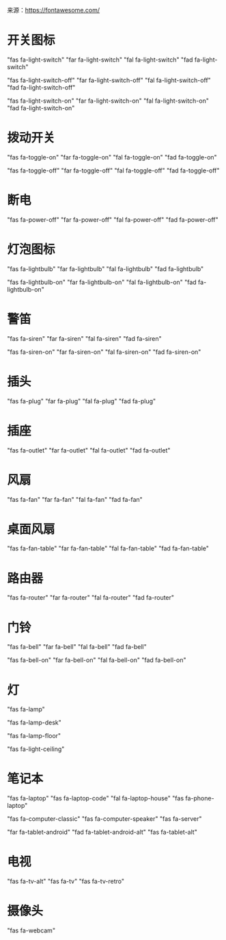来源：https://fontawesome.com/

# 开关图标

"fas fa-light-switch"
"far fa-light-switch"
"fal fa-light-switch"
"fad fa-light-switch"


"fas fa-light-switch-off"
"far fa-light-switch-off"
"fal fa-light-switch-off"
"fad fa-light-switch-off"


"fas fa-light-switch-on"
"far fa-light-switch-on"
"fal fa-light-switch-on"
"fad fa-light-switch-on"


# 拨动开关

"fas fa-toggle-on"
"far fa-toggle-on"
"fal fa-toggle-on"
"fad fa-toggle-on"

"fas fa-toggle-off"
"far fa-toggle-off"
"fal fa-toggle-off"
"fad fa-toggle-off"


# 断电

"fas fa-power-off"
"far fa-power-off"
"fal fa-power-off"
"fad fa-power-off"




# 灯泡图标

"fas fa-lightbulb"
"far fa-lightbulb"
"fal fa-lightbulb"
"fad fa-lightbulb"

"fas fa-lightbulb-on"
"far fa-lightbulb-on"
"fal fa-lightbulb-on"
"fad fa-lightbulb-on"



# 警笛

"fas fa-siren"
"far fa-siren"
"fal fa-siren"
"fad fa-siren"

"fas fa-siren-on"
"far fa-siren-on"
"fal fa-siren-on"
"fad fa-siren-on"


# 插头

"fas fa-plug"
"far fa-plug"
"fal fa-plug"
"fad fa-plug"


# 插座

"fas fa-outlet"
"far fa-outlet"
"fal fa-outlet"
"fad fa-outlet"


# 风扇

"fas fa-fan"
"far fa-fan"
"fal fa-fan"
"fad fa-fan"

# 桌面风扇

"fas fa-fan-table"
"far fa-fan-table"
"fal fa-fan-table"
"fad fa-fan-table"


# 路由器

"fas fa-router"
"far fa-router"
"fal fa-router"
"fad fa-router"


# 门铃

"fas fa-bell"
"far fa-bell"
"fal fa-bell"
"fad fa-bell"

"fas fa-bell-on"
"far fa-bell-on"
"fal fa-bell-on"
"fad fa-bell-on"


# 灯

"fas fa-lamp"

"fas fa-lamp-desk"

"fas fa-lamp-floor"

"fas fa-light-ceiling"


# 笔记本

"fas fa-laptop"
"fas fa-laptop-code"
"fal fa-laptop-house"
"fas fa-phone-laptop"

"fas fa-computer-classic"
"fas fa-computer-speaker"
"fas fa-server"

"far fa-tablet-android"
"fad fa-tablet-android-alt"
"fas fa-tablet-alt"


# 电视

"fas fa-tv-alt"
"fas fa-tv"
"fas fa-tv-retro"


# 摄像头

"fas fa-webcam"